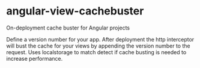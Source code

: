 # angular-view-cachebuster
On-deployment cache buster for Angular projects

Define a version number for your app. After deployment the http interceptor will bust the cache for your views by appending the version number to the request. Uses localstorage to match detect if cache busting is needed to increase performance.
